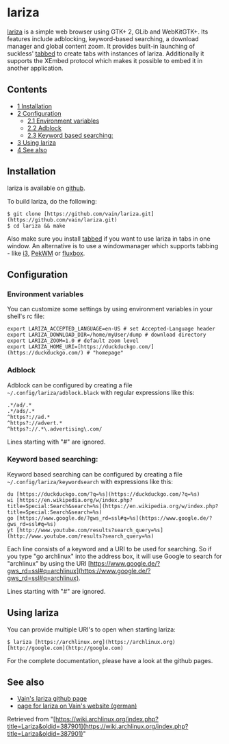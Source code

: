 # lariza

[lariza](https://github.com/vain/lariza/) is a simple web browser using GTK+ 2, GLib and WebKitGTK+. Its features include adblocking, keyword-based searching, a download manager and global content zoom. It provides built-in launching of suckless' [tabbed](https://www.archlinux.org/packages/?name=tabbed) to create tabs with instances of lariza. Additionally it supports the XEmbed protocol which makes it possible to embed it in another application.

## Contents

*   [1 Installation](#Installation)
*   [2 Configuration](#Configuration)
    *   [2.1 Environment variables](#Environment_variables)
    *   [2.2 Adblock](#Adblock)
    *   [2.3 Keyword based searching:](#Keyword_based_searching:)
*   [3 Using lariza](#Using_lariza)
*   [4 See also](#See_also)

## Installation

lariza is available on [github](https://github.com/vain/lariza/).

To build lariza, do the following:

```
$ git clone [https://github.com/vain/lariza.git](https://github.com/vain/lariza.git)
$ cd lariza && make

```

Also make sure you install [tabbed](https://www.archlinux.org/packages/?name=tabbed) if you want to use lariza in tabs in one window. An alternative is to use a windowmanager which supports tabbing - like [i3](/index.php/I3 "I3"), [PekWM](/index.php/PekWM "PekWM") or [fluxbox](/index.php/Fluxbox "Fluxbox").

## Configuration

### Environment variables

You can customize some settings by using environment variables in your shell's rc file:

```
export LARIZA_ACCEPTED_LANGUAGE=en-US # set Accepted-Language header
export LARIZA_DOWNLOAD_DIR=/home/myUser/dump # download directory
export LARIZA_ZOOM=1.0 # default zoom level
export LARIZA_HOME_URI=[https://duckduckgo.com/](https://duckduckgo.com/) # "homepage"

```

### Adblock

Adblock can be configured by creating a file `~/.config/lariza/adblock.black` with regular expressions like this:

```
.*/ad/.*
.*/ads/.*
^https?://ad.*
^https?://advert.*
^https?://.*\.advertising\.com/

```

Lines starting with "#" are ignored.

### Keyword based searching:

Keyword based searching can be configured by creating a file `~/.config/lariza/keywordsearch` with expressions like this:

```
du [https://duckduckgo.com/?q=%s](https://duckduckgo.com/?q=%s)
wi [https://en.wikipedia.org/w/index.php?title=Special:Search&search=%s](https://en.wikipedia.org/w/index.php?title=Special:Search&search=%s)
go [https://www.google.de/?gws_rd=ssl#q=%s](https://www.google.de/?gws_rd=ssl#q=%s)
yt [http://www.youtube.com/results?search_query=%s](http://www.youtube.com/results?search_query=%s)

```

Each line consists of a keyword and a URI to be used for searching. So if you type "go archlinux" into the address box, it will use Google to search for "archlinux" by using the URI [https://www.google.de/?gws_rd=ssl#q=archlinux](https://www.google.de/?gws_rd=ssl#q=archlinux).

Lines starting with "#" are ignored.

## Using lariza

You can provide multiple URI's to open when starting lariza:

```
$ lariza [https://archlinux.org](https://archlinux.org) [http://google.com](http://google.com)

```

For the complete documentation, please have a look at the github pages.

## See also

*   [Vain's lariza github page](https://github.com/vain/lariza)
*   [page for lariza on Vain's website (german)](http://uninformativ.de/projects/?q=lariza)

Retrieved from "[https://wiki.archlinux.org/index.php?title=Lariza&oldid=387901](https://wiki.archlinux.org/index.php?title=Lariza&oldid=387901)"